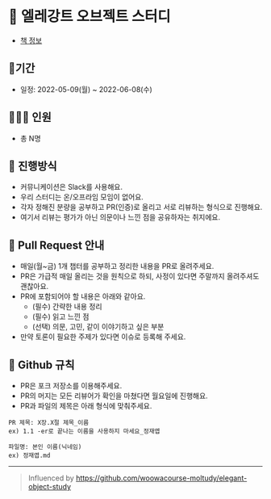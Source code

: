 # 📖 엘레강트 오브젝트 스터디
- [책 정보](http://www.kyobobook.co.kr/product/detailViewKor.laf?mallGb=KOR&ejkGb=KOR&barcode=9791187497219)

## 📆기간
- 일정: 2022-05-09(월) ~ 2022-06-08(수)

## 👨‍👩‍👦 인원
- 총 N명 

## 🌈 진행방식
- 커뮤니케이션은 Slack를 사용해요.
- 우리 스터디는 온/오프라임 모임이 없어요.
- 각자 정해진 분량을 공부하고 PR(인증)로 올리고 서로 리뷰하는 형식으로 진행해요.
- 여기서 리뷰는 평가가 아닌 의문이나 느낀 점을 공유하자는 취지에요. 

## 🐥 Pull Request 안내
- 매일(월~금) 1개 챕터를 공부하고 정리한 내용을 PR로 올려주세요.
- PR은 가급적 매일 올리는 것을 원칙으로 하되, 사정이 있다면 주말까지 올려주셔도 괜찮아요.
- PR에 포함되어야 할 내용은 아래와 같아요.
  - (필수) 간략한 내용 정리
  - (필수) 읽고 느낀 점
  - (선택) 의문, 고민, 같이 이야기하고 싶은 부분
- 만약 토론이 필요한 주제가 있다면 이슈로 등록해 주세요.

 ## 🤝 Github 규칙
- PR은 포크 저장소를 이용해주세요.
- PR의 머지는 모든 리뷰어가 확인을 마쳤다면 월요일에 진행해요.
- PR과 파일의 제목은 아래 형식에 맞춰주세요.
```
PR 제목: X장.X절 제목_이름
ex) 1.1 -er로 끝나는 이름을 사용하지 마세요_정재엽

파일명: 본인 이름(닉네임)
ex) 정재엽.md
```

---
> Influenced by https://github.com/woowacourse-moltudy/elegant-object-study
